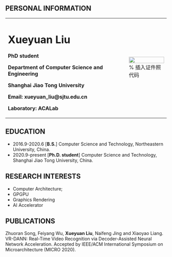 ## PERSONAL INFORMATION

<table border="0">
  <tr>
    <td width="75%">
      <h1>Xueyuan Liu</h1>
      <p><b>PhD student</b></p>
      <p><b>Department of Computer Science and Engineering</b></p>
      <p><b>Shanghai Jiao Tong University</b></p>
      <p><b>Email: xueyuan_liu@sjtu.edu.cn</b></p>
      <p><b>Laboratory: ACALab</b></p>
    </td>
    <td width="25%">
      <img src="/zhengjianzhao.jpg" width="100%">      % 插入证件照代码
    </td>
  </tr>
</table>

## EDUCATION

- 2016.9-2020.6 [**B.S.**] Computer Science and Technology, Northeastern University, China. 
- 2020.9-present [**Ph.D. student**] Computer Science and Technology, Shanghai Jiao Tong University, China.

## RESEARCH INTERESTS

- Computer Architecture;
- GPGPU
- Graphics Rendering
- AI Accelerator

## PUBLICATIONS

Zhuoran Song, Feiyang Wu, **Xueyuan Liu**, Naifeng Jing and Xiaoyao Liang. VR-DANN: Real-Time Video Recognition via Decoder-Assisted Neural Network Acceleration. Accepted by IEEE/ACM International Symposium on Microarchitecture (MICRO 2020).